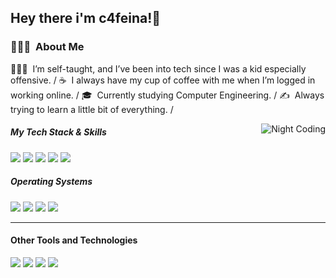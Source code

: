 <h2 align="left">Hey there i'm c4feina!👋</h2>

<!-- ## 👋 &nbsp;Hey there! I'm Aditya Kanoi -->

### 👨🏻‍💻 &nbsp;About Me

👨🏻‍💻 &nbsp;I’m self-taught, and I’ve been into tech since I was a kid especially offensive. /
☕ &nbsp;I always have my cup of coffee with me when I’m logged in working online. /
🎓 &nbsp;Currently studying Computer Engineering. /
✍️ &nbsp;Always trying to learn a little bit of everything. /

<img alt="Night Coding" src="https://media.giphy.com/media/v1.Y2lkPTc5MGI3NjExZWdtcDg0aWxqZ2Z5N3Z2Z29oZ3dwb3ZhMW94N3ZwOTU0dGNzdGhqMyZlcD12MV9naWZzX3NlYXJjaCZjdD1n/oZEBLugoTthxS/giphy.gif" align="right"/>

##### My Tech Stack & Skills

<p>
  <img src="https://img.shields.io/badge/Python-FFD43B?style=for-the-badge&logo=python&logoColor=blue" />
  <img src="https://img.shields.io/badge/CSS3-1572B6?style=for-the-badge&logo=css3&logoColor=white" />
  <img src="https://img.shields.io/badge/Shell_Script-121011?style=for-the-badge&logo=gnu-bash&logoColor=white" />
  <img src="https://img.shields.io/badge/Bug_Bounty-DA291C?style=for-the-badge&logo=bugsnag&logoColor=white" />
  <img src="https://img.shields.io/badge/Cyber_Security-333333?style=for-the-badge&logo=shieldy&logoColor=white" />
</p>

##### Operating Systems
<p>
  <img src="https://img.shields.io/badge/Kali_Linux-557C94?style=for-the-badge&logo=kali-linux&logoColor=white" />
  <img src="https://img.shields.io/badge/Ubuntu-E95420?style=for-the-badge&logo=ubuntu&logoColor=white" />
  <img src="https://img.shields.io/badge/Debian-A81D33?style=for-the-badge&logo=debian&logoColor=white" />
  <img src="https://img.shields.io/badge/Windows_11-0078D4?style=for-the-badge&logo=windows-11&logoColor=white" />
</p>

---


<h4> Other Tools and Technologies </h4>
<span>
  <img src="https://img.shields.io/badge/Git-F05032?style=for-the-badge&logo=git&logoColor=white">
  <img src="https://img.shields.io/badge/jira-%230A0FFF.svg?style=for-the-badge&logo=jira&logoColor=white">
 <img src= "https://img.shields.io/badge/adobe%20photoshop-%2331A8FF.svg?style=for-the-badge&logo=adobe%20photoshop&logoColor=white">
 <img src= "https://img.shields.io/badge/Tor-7D4698?style=for-the-badge&logo=Tor-Browser&logoColor=white">




</span>
